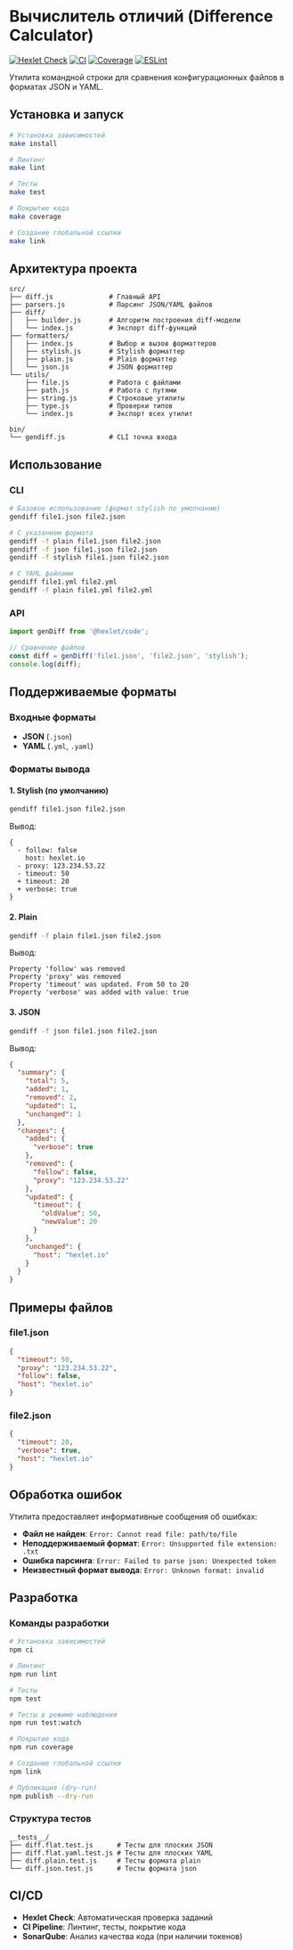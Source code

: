# Вычислитель отличий (Difference Calculator)

[![Hexlet Check](https://github.com/Kseolis/qa-auto-engineer-javascript-project-87/actions/workflows/hexlet-check.yml/badge.svg)](https://github.com/Kseolis/qa-auto-engineer-javascript-project-87/actions)
[![CI](https://github.com/Kseolis/qa-auto-engineer-javascript-project-87/actions/workflows/ci.yml/badge.svg)](https://github.com/Kseolis/qa-auto-engineer-javascript-project-87/actions/workflows/ci.yml)
[![Coverage](https://img.shields.io/badge/coverage-lcov-blue)](./coverage/lcov.info)
[![ESLint](https://img.shields.io/badge/lint-eslint-4B32C3)](https://eslint.org)

Утилита командной строки для сравнения конфигурационных файлов в форматах JSON и YAML.

## Установка и запуск

```bash
# Установка зависимостей
make install

# Линтинг
make lint

# Тесты
make test

# Покрытие кода
make coverage

# Создание глобальной ссылки
make link
```

## Архитектура проекта

```
src/
├── diff.js              # Главный API
├── parsers.js           # Парсинг JSON/YAML файлов
├── diff/
│   ├── builder.js       # Алгоритм построения diff-модели
│   └── index.js         # Экспорт diff-функций
├── formatters/
│   ├── index.js         # Выбор и вызов форматтеров
│   ├── stylish.js       # Stylish форматтер
│   ├── plain.js         # Plain форматтер
│   └── json.js          # JSON форматтер
└── utils/
    ├── file.js          # Работа с файлами
    ├── path.js          # Работа с путями
    ├── string.js        # Строковые утилиты
    ├── type.js          # Проверки типов
    └── index.js         # Экспорт всех утилит

bin/
└── gendiff.js           # CLI точка входа
```


## Использование

### CLI

```bash
# Базовое использование (формат stylish по умолчанию)
gendiff file1.json file2.json

# С указанием формата
gendiff -f plain file1.json file2.json
gendiff -f json file1.json file2.json
gendiff -f stylish file1.json file2.json

# С YAML файлами
gendiff file1.yml file2.yml
gendiff -f plain file1.yml file2.yml
```

### API

```javascript
import genDiff from '@hexlet/code';

// Сравнение файлов
const diff = genDiff('file1.json', 'file2.json', 'stylish');
console.log(diff);
```

## Поддерживаемые форматы

### Входные форматы
- **JSON** (`.json`)
- **YAML** (`.yml`, `.yaml`)

### Форматы вывода

#### 1. Stylish (по умолчанию)
```bash
gendiff file1.json file2.json
```

Вывод:
```
{
  - follow: false
    host: hexlet.io
  - proxy: 123.234.53.22
  - timeout: 50
  + timeout: 20
  + verbose: true
}
```

#### 2. Plain
```bash
gendiff -f plain file1.json file2.json
```

Вывод:
```
Property 'follow' was removed
Property 'proxy' was removed
Property 'timeout' was updated. From 50 to 20
Property 'verbose' was added with value: true
```

#### 3. JSON
```bash
gendiff -f json file1.json file2.json
```

Вывод:
```json
{
  "summary": {
    "total": 5,
    "added": 1,
    "removed": 2,
    "updated": 1,
    "unchanged": 1
  },
  "changes": {
    "added": {
      "verbose": true
    },
    "removed": {
      "follow": false,
      "proxy": "123.234.53.22"
    },
    "updated": {
      "timeout": {
        "oldValue": 50,
        "newValue": 20
      }
    },
    "unchanged": {
      "host": "hexlet.io"
    }
  }
}
```

## Примеры файлов

### file1.json
```json
{
  "timeout": 50,
  "proxy": "123.234.53.22",
  "follow": false,
  "host": "hexlet.io"
}
```

### file2.json
```json
{
  "timeout": 20,
  "verbose": true,
  "host": "hexlet.io"
}
```

## Обработка ошибок

Утилита предоставляет информативные сообщения об ошибках:

- **Файл не найден**: `Error: Cannot read file: path/to/file`
- **Неподдерживаемый формат**: `Error: Unsupported file extension: .txt`
- **Ошибка парсинга**: `Error: Failed to parse json: Unexpected token`
- **Неизвестный формат вывода**: `Error: Unknown format: invalid`

## Разработка

### Команды разработки

```bash
# Установка зависимостей
npm ci

# Линтинг
npm run lint

# Тесты
npm test

# Тесты в режиме наблюдения
npm run test:watch

# Покрытие кода
npm run coverage

# Создание глобальной ссылки
npm link

# Публикация (dry-run)
npm publish --dry-run
```

### Структура тестов

```
__tests__/
├── diff.flat.test.js      # Тесты для плоских JSON
├── diff.flat.yaml.test.js # Тесты для плоских YAML
├── diff.plain.test.js     # Тесты формата plain
└── diff.json.test.js      # Тесты формата json
```

## CI/CD

- **Hexlet Check**: Автоматическая проверка заданий
- **CI Pipeline**: Линтинг, тесты, покрытие кода
- **SonarQube**: Анализ качества кода (при наличии токенов)

